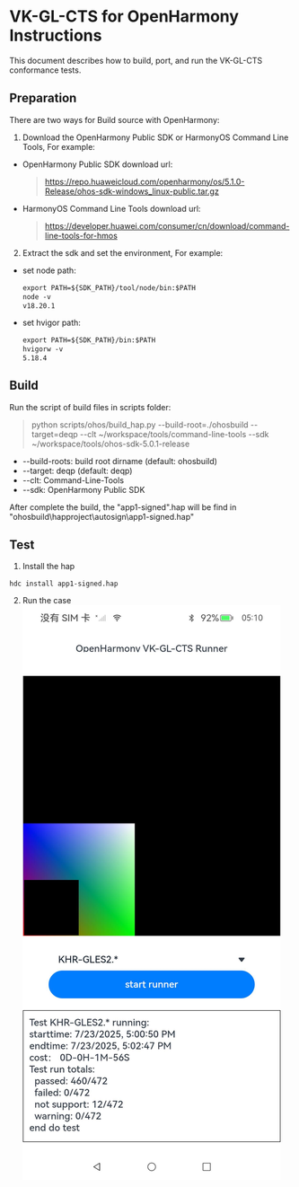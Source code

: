 VK-GL-CTS for OpenHarmony Instructions
=================

This document describes how to build, port, and run the VK-GL-CTS conformance tests.

Preparation
------------------------

There are two ways for Build source with OpenHarmony:
1. Download the OpenHarmony Public SDK or HarmonyOS Command Line Tools, For example: 
* OpenHarmony Public SDK download url:
    > https://repo.huaweicloud.com/openharmony/os/5.1.0-Release/ohos-sdk-windows_linux-public.tar.gz

* HarmonyOS Command Line Tools download url:
    > https://developer.huawei.com/consumer/cn/download/command-line-tools-for-hmos


2. Extract the sdk and set the environment, For example:
* set node path:
    ```
    export PATH=${SDK_PATH}/tool/node/bin:$PATH
    node -v
    v18.20.1
    ```
    
* set hvigor path:
    ```
    export PATH=${SDK_PATH}/bin:$PATH 
    hvigorw -v
    5.18.4
    ```



Build
------------------------
Run the script of build files in scripts folder:

>  python scripts/ohos/build_hap.py --build-root=./ohosbuild --target=deqp --clt ~/workspace/tools/command-line-tools --sdk ~/workspace/tools/ohos-sdk-5.0.1-release
* --build-roots: build root dirname (default: ohosbuild)
* --target: deqp (default: deqp)
* --clt: Command-Line-Tools
* --sdk: OpenHarmony Public SDK

After complete the build, the "app1-signed".hap will be find in "ohosbuild\happroject\autosign\app1-signed.hap"


Test
---------------------
1. Install the hap
```
hdc install app1-signed.hap
```

2. Run the case
![screenshot](./figures/Screenshot.jpeg)




